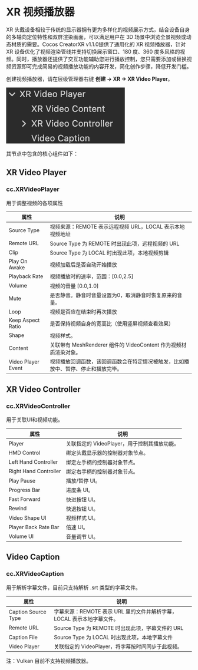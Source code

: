 # XR 视频播放器

XR 头戴设备相较于传统的显示器拥有更为多样化的视频展示方式，结合设备自身的多轴向定位特性和双屏渲染画面，可以满足用户在 3D 场景中浏览全景视频或动态材质的需要。Cocos CreatorXR v1.1.0提供了通用化的 XR 视频播放器，针对 XR 设备优化了视频渲染管线并支持切换展示窗口、180 度、360 度多风格的视频。同时，播放器还提供了交互功能辅助您进行播放控制，您只需要添加或替换视频资源即可完成简易的视频播放功能的内容开发，简化创作步骤，降低开发门槛。

创建视频播放器，请在层级管理器右键 **创建 -> XR -> XR Video Player**。

![xr_video_player_node](xr-video-player/xr_video_player_node.png)

其节点中包含的核心组件如下：

## XR Video Player

### cc.XRVideoPlayer

用于调整视频的各项属性

| 属性               | 说明                                                         |
| ------------------ | ------------------------------------------------------------ |
| Source Type        | 视频来源：REMOTE 表示远程视频 URL，LOCAL 表示本地视频地址       |
| Remote URL         | Source Type 为 REMOTE 时出现此项，远程视频的 URL                 |
| Clip               | Source Type 为 LOCAL 时出现此项，本地视频剪辑                   |
| Play On Awake      | 视频加载后是否自动开始播放                                   |
| Playback Rate      | 视频播放时的速率，范围：[0.0,2.5]                                    |
| Volume             | 视频的音量 [0.0,1.0]                                       |
| Mute               | 是否静音。静音时音量设置为0，取消静音时恢复原来的音量。      |
| Loop               | 视频是否应在结束时再次播放                                   |
| Keep Aspect Ratio  | 是否保持视频自身的宽高比（使用竖屏视频查看效果）             |
| Shape              | 视频样式。                                                   |
| Content            | 关联带有 MeshRenderer 组件的 VideoContent 作为视频材质渲染对象。 |
| Video Player Event | 视频播放回调函数，该回调函数会在特定情况被触发，比如播放中、暂停、停止和播放完毕。 |

## XR Video Controller

### cc.XRVideoController

用于关联UI和视频功能。

| 属性                  | 说明                                        |
| --------------------- | ------------------------------------------- |
| Player                | 关联指定的 VideoPlayer，用于控制其播放功能。 |
| HMD Control           | 绑定头戴显示器的控制器对象节点。            |
| Left Hand Controller  | 绑定左手柄的控制器对象节点。                |
| Right Hand Controller | 绑定右手柄的控制器对象节点。                |
| Play Pause            | 播放/暂停 UI。                               |
| Progress Bar          | 进度条 UI。                                  |
| Fast Forward          | 快进按钮 UI。                                |
| Rewind                | 快退按钮 UI。                                |
| Video Shape UI        | 视频样式 UI。                                |
| Player Back Rate Bar  | 倍速 UI。                                    |
| Volume UI             | 音量调节 UI。                                |

## Video Caption

### cc.XRVideoCaption

用于解析字幕文件，目前只支持解析 .srt 类型的字幕文件。

| 属性                | 说明                                                         |
| ------------------- | ------------------------------------------------------------ |
| Caption Source Type | 字幕来源：REMOTE 表示 URL 里的文件并解析字幕，LOCAL 表示本地字幕文件。 |
| Remote URL          | Source Type 为 REMOTE 时出现此项，字幕文件的 URL                 |
| Caption File        | Source Type 为 LOCAL 时出现此项，本地字幕文件                   |
| Video Player        | 关联指定的 VideoPlayer，将字幕按时间同步于此视频。            |

注：Vulkan 目前不支持视频播放器。
